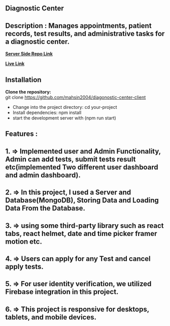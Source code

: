 ## Diagnostic Center
## Description : Manages appointments, patient records, test results, and administrative tasks for a diagnostic center.

**[Server Side Repo Link](https://github.com/mahsin2004/diagonostic-center-server)**

**[Live Link](https://b8a12-server-client.web.app)**

## Installation

**Clone the repository:** <br/>
git clone https://github.com/mahsin2004/diagonostic-center-client

<ul>
  <li>
Change into the project directory: cd your-project</li>
<li>
Install dependencies: npm install</li>
<li>start the development server with (npm run start)</li>
</ul>

## Features :
## 1. => Implemented user and Admin Functionality, Admin can add tests, submit tests result etc(implemented Two different user dashboard and admin dashboard).
## 2. => In this project, I used a Server and Database(MongoDB), Storing Data and Loading Data From the Database.
## 3. => using some third-party library such as react tabs, react helmet, date and time picker framer motion etc.
## 4. => Users can apply for any Test and cancel apply tests.
## 5. => For user identity verification, we utilized Firebase integration in this project.
## 6. => This project is responsive for desktops, tablets, and mobile devices. 
